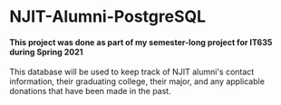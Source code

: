 # NJIT-Alumni-PostgreSQL
<H4>This project was done as part of my semester-long project for IT635 during Spring 2021</H4>
<p>This database will be used to keep track of NJIT alumni's contact information, their graduating college, their major, and any applicable donations that have been made in the past.</p>
